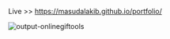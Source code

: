 Live >> https://masudalakib.github.io/portfolio/

![output-onlinegiftools](https://github.com/user-attachments/assets/fd9a7668-418d-467c-8750-826db50407dc)
